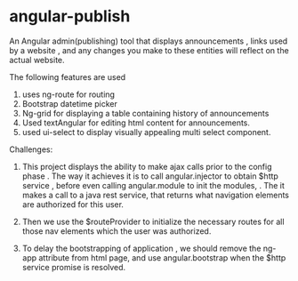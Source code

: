 # angular-publish

An Angular admin(publishing) tool that displays announcements , links used by a website , and any changes you make to these entities will reflect on the actual website.  

The following features are used 

1. uses ng-route for routing
2. Bootstrap datetime picker 
3. Ng-grid for displaying a table containing history of announcements
4. Used textAngular for editing html content for announcements.
5. used ui-select to display visually appealing multi select component. 


Challenges:

1. This project displays the ability to make ajax calls prior to the config phase . The way it achieves it is to call angular.injector to obtain $http service , before even calling angular.module to init the modules,  . The it makes a call to a java rest service, that returns what navigation elements are authorized for this user. 

2. Then we use the $routeProvider to initialize the necessary routes for all those nav elements which the user was authorized.

3. To delay the bootstrapping of application , we should remove the ng-app attribute from html page, and use angular.bootstrap when the $http service promise is resolved.


